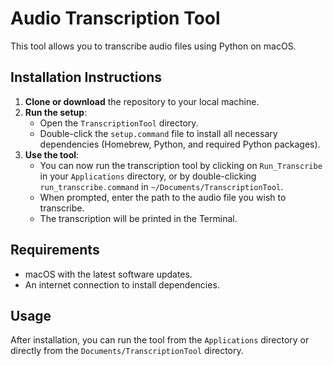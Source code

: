 # Audio Transcription Tool

This tool allows you to transcribe audio files using Python on macOS.

## Installation Instructions

1. **Clone or download** the repository to your local machine.
2. **Run the setup**:
   - Open the `TranscriptionTool` directory.
   - Double-click the `setup.command` file to install all necessary dependencies (Homebrew, Python, and required Python packages).
3. **Use the tool**:
   - You can now run the transcription tool by clicking on `Run_Transcribe` in your `Applications` directory, or by double-clicking `run_transcribe.command` in `~/Documents/TranscriptionTool`.
   - When prompted, enter the path to the audio file you wish to transcribe.
   - The transcription will be printed in the Terminal.

## Requirements

- macOS with the latest software updates.
- An internet connection to install dependencies.

## Usage

After installation, you can run the tool from the `Applications` directory or directly from the `Documents/TranscriptionTool` directory.
